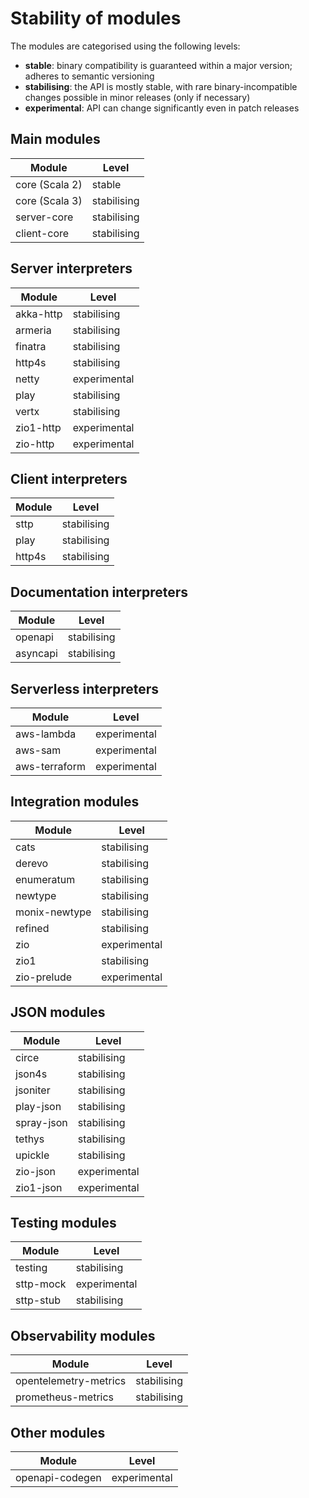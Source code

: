 # Stability of modules

The modules are categorised using the following levels:

* **stable**: binary compatibility is guaranteed within a major version; adheres to semantic versioning
* **stabilising**: the API is mostly stable, with rare binary-incompatible changes possible in minor releases (only if necessary)
* **experimental**: API can change significantly even in patch releases

## Main modules 

| Module         | Level       |
|----------------|-------------|
| core (Scala 2) | stable      |
| core (Scala 3) | stabilising |
| server-core    | stabilising |
| client-core    | stabilising |

## Server interpreters

| Module    | Level        |
|-----------|--------------|
| akka-http | stabilising  |
| armeria   | stabilising  |
| finatra   | stabilising  |
| http4s    | stabilising  |
| netty     | experimental |
| play      | stabilising  |
| vertx     | stabilising  |
| zio1-http | experimental |
| zio-http  | experimental |

## Client interpreters

| Module | Level       |
|--------|-------------|
| sttp   | stabilising |
| play   | stabilising |
| http4s | stabilising |

## Documentation interpreters

| Module   | Level       |
|----------|-------------|
| openapi  | stabilising |
| asyncapi | stabilising |

## Serverless interpreters

| Module        | Level        |
|---------------|--------------|
| aws-lambda    | experimental |
| aws-sam       | experimental |
| aws-terraform | experimental |

## Integration modules

| Module           | Level        |
|------------------|--------------|
| cats             | stabilising  |
| derevo           | stabilising  |
| enumeratum       | stabilising  |
| newtype          | stabilising  |
| monix-newtype    | stabilising  |
| refined          | stabilising  |
| zio              | experimental |
| zio1             | stabilising  |
| zio-prelude      | experimental |

## JSON modules

| Module     | Level        |
|------------|--------------|
| circe      | stabilising  |
| json4s     | stabilising  |
| jsoniter   | stabilising  |
| play-json  | stabilising  |
| spray-json | stabilising  |
| tethys     | stabilising  |
| upickle    | stabilising  |
| zio-json   | experimental |
| zio1-json  | experimental |

## Testing modules

| Module    | Level        |
|-----------|--------------|
| testing   | stabilising  |
| sttp-mock | experimental |
| sttp-stub | stabilising  |

## Observability modules

| Module                | Level       |
|-----------------------|-------------|
| opentelemetry-metrics | stabilising |
| prometheus-metrics    | stabilising |

## Other modules

| Module             | Level        |
|--------------------|--------------|
| openapi-codegen    | experimental |
